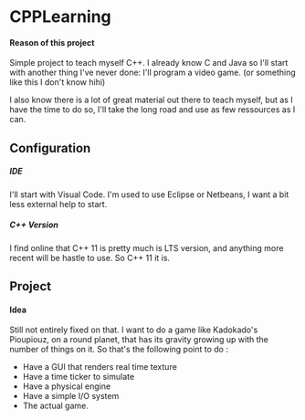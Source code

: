 # CPPLearning

#### Reason of this project
Simple project to teach myself C++.
I already know C and Java so I'll start with another thing I've never done: I'll program a video game. (or something like this I don't know hihi)

I also know there is a lot of great material out there to teach myself, but as I have the time to do so, I'll take the long road and use as few ressources as I can.

## Configuration
##### IDE
I'll start with Visual Code. I'm used to use Eclipse or Netbeans, I want a bit less external help to start.
##### C++ Version
I find online that C++ 11 is pretty much is LTS version, and anything more recent will be hastle to use. So C++ 11 it is.

## Project
#### Idea
Still not entirely fixed on that. I want to do a game like Kadokado's Pioupiouz, on a round planet, that has its gravity growing up with the number of things on it.
So that's the following point to do :
- Have a GUI that renders real time texture
- Have a time ticker to simulate
- Have a physical engine
- Have a simple I/O system
- The actual game.